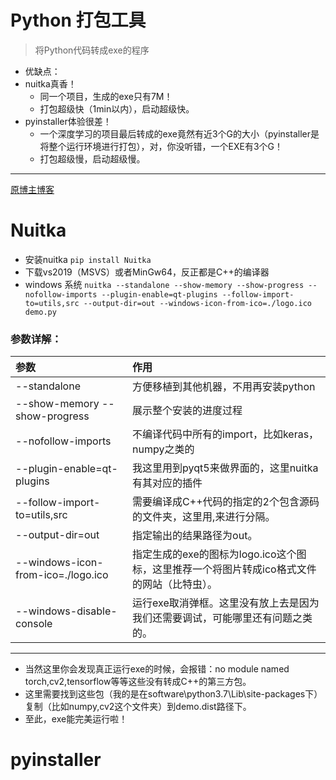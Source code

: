 # Python 打包工具
> 将Python代码转成exe的程序

- 优缺点：
- nuitka真香！
  - 同一个项目，生成的exe只有7M！
  - 打包超级快（1min以内），启动超级快。
- pyinstaller体验很差！
  - 一个深度学习的项目最后转成的exe竟然有近3个G的大小（pyinstaller是将整个运行环境进行打包），对，你没听错，一个EXE有3个G！
  - 打包超级慢，启动超级慢。

--- 

[原博主博客](https://www.lixiaofei2yy.website/python%E7%9A%84%E6%89%93%E5%8C%85%E7%A5%9E%E5%99%A8nuitka)
# Nuitka
- 安装nuitka
`pip install Nuitka`
- 下载vs2019（MSVS）或者MinGw64，反正都是C++的编译器
- windows 系统
`nuitka --standalone --show-memory --show-progress --nofollow-imports --plugin-enable=qt-plugins --follow-import-to=utils,src --output-dir=out --windows-icon-from-ico=./logo.ico demo.py`

### 参数详解：
|   参数     |    作用 | 
| :-------- | :-------- | 
| --standalone | 方便移植到其他机器，不用再安装python|
| --show-memory --show-progress |展示整个安装的进度过程 |
|--nofollow-imports | 不编译代码中所有的import，比如keras，numpy之类的|
| --plugin-enable=qt-plugins  |我这里用到pyqt5来做界面的，这里nuitka有其对应的插件|
|--follow-import-to=utils,src|需要编译成C++代码的指定的2个包含源码的文件夹，这里用,来进行分隔。|
|--output-dir=out|指定输出的结果路径为out。|
|--windows-icon-from-ico=./logo.ico|指定生成的exe的图标为logo.ico这个图标，这里推荐一个将图片转成ico格式文件的网站（比特虫）。|
|--windows-disable-console|运行exe取消弹框。这里没有放上去是因为我们还需要调试，可能哪里还有问题之类的。|

---

- 当然这里你会发现真正运行exe的时候，会报错：no module named torch,cv2,tensorflow等等这些没有转成C++的第三方包。
- 这里需要找到这些包（我的是在software\python3.7\Lib\site-packages下）复制（比如numpy,cv2这个文件夹）到demo.dist路径下。
- 至此，exe能完美运行啦！
# pyinstaller
